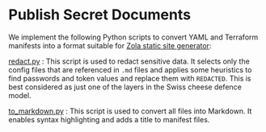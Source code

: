 # Publish Secret Documents

We implement the following Python scripts to convert YAML and Terraform manifests into a format suitable for [Zola static site generator](https://www.getzola.org/):

[redact.py](redact.py)
: This script is used to redact sensitive data. It selects only the config files that are referenced in `.md` files and applies some heuristics to find passwords and token values and replace them with `REDACTED`. This is best considered as just one of the layers in the Swiss cheese defence model.

[to_markdown.py](to_markdown.py)
: This script is used to convert all files into Markdown. It enables syntax highlighting and adds a title to manifest files.
